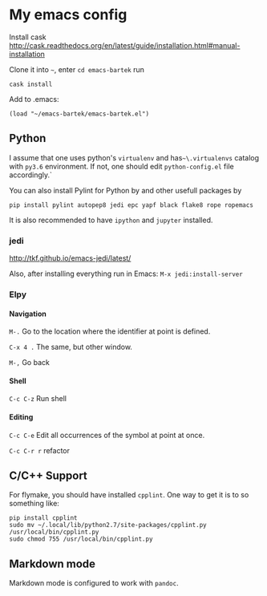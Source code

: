 My emacs config
===============

Install cask
http://cask.readthedocs.org/en/latest/guide/installation.html#manual-installation

Clone it into `~`, enter `cd emacs-bartek` run

    cask install

Add to .emacs:

    (load "~/emacs-bartek/emacs-bartek.el")


## Python 

I assume that one uses python's `virtualenv` and has`~\.virtualenvs` catalog
with `py3.6` environment. If not, one should edit `python-config.el`
file accordingly.`


You can also install Pylint for Python by and other usefull packages by

```
pip install pylint autopep8 jedi epc yapf black flake8 rope ropemacs
```

It is also recommended to have `ipython` and `jupyter` installed.

### jedi

http://tkf.github.io/emacs-jedi/latest/

Also, after installing everything run in Emacs: `M-x jedi:install-server`


### Elpy 

#### Navigation

`M-.` Go to the location where the identifier at point is defined. 

`C-x 4 .` The same, but other window.

`M-,` Go back

#### Shell

`C-c C-z` Run shell

#### Editing

`C-c C-e` Edit all occurrences of the symbol at point at once. 

`C-c C-r r` refactor

## C/C++ Support

For flymake, you should have installed `cpplint`. 
One way to get it is to so something like:

```
pip install cpplint
sudo mv ~/.local/lib/python2.7/site-packages/cpplint.py /usr/local/bin/cpplint.py
sudo chmod 755 /usr/local/bin/cpplint.py
```


## Markdown mode

Markdown mode is configured to work with `pandoc`.
